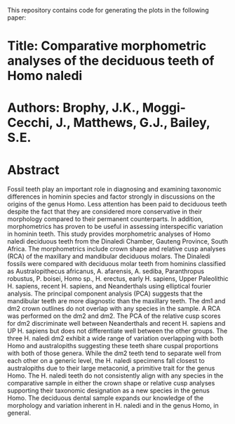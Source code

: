 This repository contains code for generating the plots in the following paper: 

# Title: Comparative morphometric analyses of the deciduous teeth of Homo naledi
# Authors: Brophy, J.K., Moggi-Cecchi, J., Matthews, G.J., Bailey, S.E.

# Abstract
Fossil teeth play an important role in diagnosing and examining taxonomic differences in hominin species and factor strongly in discussions on the origins of the genus Homo. Less attention has been paid to deciduous teeth despite the fact that they are considered more conservative in their morphology compared to their permanent counterparts. In addition, morphometrics has proven to be useful in assessing interspecific variation in hominin teeth. This study provides morphometric analyses of Homo naledi deciduous teeth from the Dinaledi Chamber, Gauteng Province, South Africa. The morphometrics include crown shape and relative cusp analyses (RCA) of the maxillary and mandibular deciduous molars. The Dinaledi fossils were compared with deciduous molar teeth from hominins classified as Australopithecus africanus, A. afarensis, A. sediba, Paranthropus robustus, P. boisei, Homo sp., H. erectus, early H. sapiens, Upper Paleolithic H. sapiens, recent H. sapiens, and Neanderthals using elliptical fourier analysis. The principal component analysis (PCA) suggests that the mandibular teeth are more diagnostic than the maxillary teeth. The dm1 and dm2 crown outlines do not overlap with any species in the sample. A RCA was performed on the dm2 and dm2. The PCA of the relative cusp scores for dm2 discriminate well between Neanderthals and recent H. sapiens and UP H. sapiens but does not differentiate well between the other groups. The three H. naledi dm2 exhibit a wide range of variation overlapping with both Homo and australopiths suggesting these teeth share cuspal proportions with both of those genera. While the dm2 teeth tend to separate well from each other on a generic level, the H. naledi specimens fall closest to australopiths due to their large metaconid, a primitive trait for the genus Homo. The H. naledi teeth do not consistently align with any species in the comparative sample in either the crown shape or relative cusp analyses supporting their taxonomic designation as a new species in the genus Homo. The deciduous dental sample expands our knowledge of the morphology and variation inherent in H. naledi and in the genus Homo, in general.


